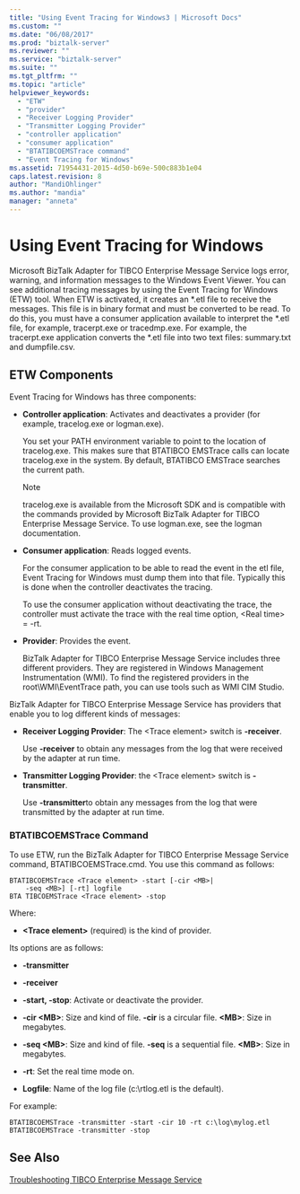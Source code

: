 ```yaml
---
title: "Using Event Tracing for Windows3 | Microsoft Docs"
ms.custom: ""
ms.date: "06/08/2017"
ms.prod: "biztalk-server"
ms.reviewer: ""
ms.service: "biztalk-server"
ms.suite: ""
ms.tgt_pltfrm: ""
ms.topic: "article"
helpviewer_keywords: 
  - "ETW"
  - "provider"
  - "Receiver Logging Provider"
  - "Transmitter Logging Provider"
  - "controller application"
  - "consumer application"
  - "BTATIBCOEMSTrace command"
  - "Event Tracing for Windows"
ms.assetid: 71954431-2015-4d50-b69e-500c883b1e04
caps.latest.revision: 8
author: "MandiOhlinger"
ms.author: "mandia"
manager: "anneta"
---
```

# Using Event Tracing for Windows
Microsoft BizTalk Adapter for TIBCO Enterprise Message Service logs error, warning, and information messages to the Windows Event Viewer. You can see additional tracing messages by using the Event Tracing for Windows (ETW) tool. When ETW is activated, it creates an *.etl file to receive the messages. This file is in binary format and must be converted to be read. To do this, you must have a consumer application available to interpret the \*.etl file, for example, tracerpt.exe or tracedmp.exe. For example, the tracerpt.exe application converts the \*.etl file into two text files: summary.txt and dumpfile.csv.  
  
## ETW Components  
 Event Tracing for Windows has three components:  
  
-   **Controller application**: Activates and deactivates a provider (for example, tracelog.exe or logman.exe).  
  
     You set your PATH environment variable to point to the location of tracelog.exe. This makes sure that BTATIBCO EMSTrace calls can locate tracelog.exe in the system. By default, BTATIBCO EMSTrace searches the current path.  
  
    > [!NOTE]
    >  tracelog.exe is available from the Microsoft SDK and is compatible with the commands provided by Microsoft BizTalk Adapter for TIBCO Enterprise Message Service. To use logman.exe, see the logman documentation.  
  
-   **Consumer application**: Reads logged events.  
  
     For the consumer application to be able to read the event in the etl file, Event Tracing for Windows must dump them into that file. Typically this is done when the controller deactivates the tracing.  
  
     To use the consumer application without deactivating the trace, the controller must activate the trace with the real time option, \<Real time> = -rt.  
  
-   **Provider**: Provides the event.  
  
     BizTalk Adapter for TIBCO Enterprise Message Service includes three different providers. They are registered in Windows Management Instrumentation (WMI). To find the registered providers in the root\WMI\EventTrace path, you can use tools such as WMI CIM Studio.  
  
 BizTalk Adapter for TIBCO Enterprise Message Service has providers that enable you to log different kinds of messages:  
  
-   **Receiver Logging Provider**: The \<Trace element> switch is **-receiver**.  
  
     Use **-receiver** to obtain any messages from the log that were received by the adapter at run time.  
  
-   **Transmitter Logging Provider**: the \<Trace element> switch is **-transmitter**.  
  
     Use **-transmitter**to obtain any messages from the log that were transmitted by the adapter at run time.  
  
### BTATIBCOEMSTrace Command  
 To use ETW, run the BizTalk Adapter for TIBCO Enterprise Message Service command, BTATIBCOEMSTrace.cmd. You use this command as follows:  
  
```  
BTATIBCOEMSTrace <Trace element> -start [-cir <MB>|   
    -seq <MB>] [-rt] logfile  
BTA TIBCOEMSTrace <Trace element> -stop  
```  
  
 Where:  
  
-   **\<Trace element>** (required) is the kind of provider.  
  
 Its options are as follows:  
  
-   **-transmitter**  
  
-   **-receiver**  
  
-   **-start, -stop**: Activate or deactivate the provider.  
  
-   **-cir \<MB>**: Size and kind of file. **-cir** is a circular file. **\<MB>**: Size in megabytes.  
  
-   **-seq \<MB>**: Size and kind of file. **-seq** is a sequential file. **\<MB>**: Size in megabytes.  
  
-   **-rt**: Set the real time mode on.  
  
-   **Logfile**: Name of the log file (c:\rtlog.etl is the default).  
  
 For example:  
  
```  
BTATIBCOEMSTrace -transmitter -start -cir 10 -rt c:\log\mylog.etl  
BTATIBCOEMSTrace -transmitter -stop  
```  
  
## See Also  
 [Troubleshooting TIBCO Enterprise Message Service](../core/troubleshooting-tibco-enterprise-message-service.md)